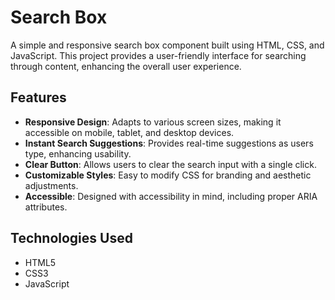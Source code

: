 # Search Box

A simple and responsive search box component built using HTML, CSS, and JavaScript. This project provides a user-friendly interface for searching through content, enhancing the overall user experience.


## Features

- **Responsive Design**: Adapts to various screen sizes, making it accessible on mobile, tablet, and desktop devices.
- **Instant Search Suggestions**: Provides real-time suggestions as users type, enhancing usability.
- **Clear Button**: Allows users to clear the search input with a single click.
- **Customizable Styles**: Easy to modify CSS for branding and aesthetic adjustments.
- **Accessible**: Designed with accessibility in mind, including proper ARIA attributes.

## Technologies Used

- HTML5
- CSS3
- JavaScript
